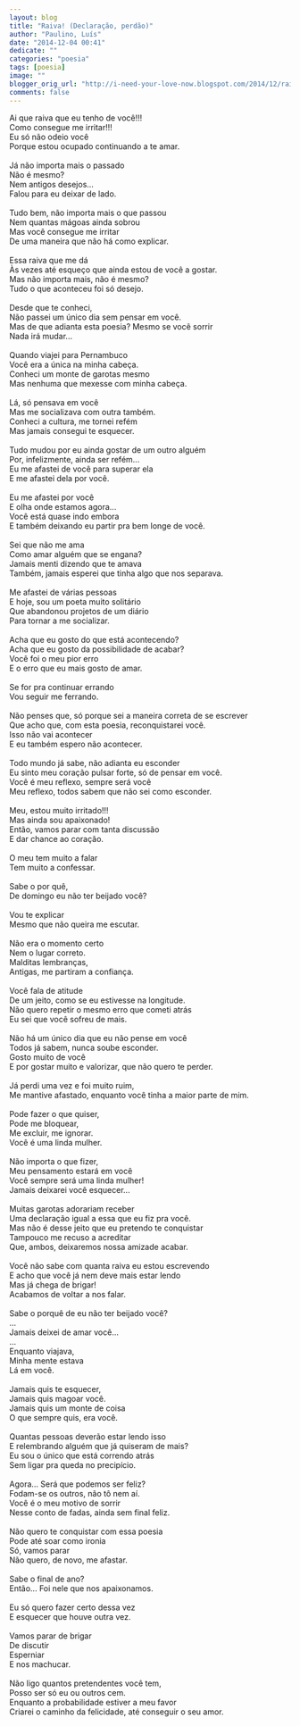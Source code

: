 ```yaml
---
layout: blog
title: "Raiva! (Declaração, perdão)"
author: "Paulino, Luís"
date: "2014-12-04 00:41"
dedicate: ""
categories: "poesia"
tags: [poesia]
image: ""
blogger_orig_url: "http://i-need-your-love-now.blogspot.com/2014/12/raiva-declaracao-perdao.html"
comments: false
---
```


Ai que raiva que eu tenho de você!!!\
Como consegue me irritar!!!\
Eu só não odeio você\
Porque estou ocupado continuando a te amar.\
\
Já não importa mais o passado\
Não é mesmo?\
Nem antigos desejos...\
Falou para eu deixar de lado.\
\
Tudo bem, não importa mais o que passou\
Nem quantas mágoas ainda sobrou\
Mas você consegue me irritar\
De uma maneira que não há como explicar.\
\
Essa raiva que me dá\
Às vezes até esqueço que ainda estou de você a gostar.\
Mas não importa mais, não é mesmo?\
Tudo o que aconteceu foi só desejo.\
\
Desde que te conheci,\
Não passei um único dia sem pensar em você.\
Mas de que adianta esta poesia? Mesmo se você sorrir\
Nada irá mudar...\
\
Quando viajei para Pernambuco\
Você era a única na minha cabeça.\
Conheci um monte de garotas mesmo\
Mas nenhuma que mexesse com minha cabeça.\
\
Lá, só pensava em você\
Mas me socializava com outra também.\
Conheci a cultura, me tornei refém\
Mas jamais consegui te esquecer.\
\
Tudo mudou por eu ainda gostar de um outro alguém\
Por, infelizmente, ainda ser refém...\
Eu me afastei de você para superar ela\
E me afastei dela por você.\
\
Eu me afastei por você\
E olha onde estamos agora...\
Você está quase indo embora\
E também deixando eu partir pra bem longe de você.\
\
Sei que não me ama\
Como amar alguém que se engana?\
Jamais menti dizendo que te amava\
Também, jamais esperei que tinha algo que nos separava.\
\
Me afastei de várias pessoas\
E hoje, sou um poeta muito solitário\
Que abandonou projetos de um diário\
Para tornar a me socializar.\
\
Acha que eu gosto do que está acontecendo?\
Acha que eu gosto da possibilidade de acabar?\
Você foi o meu pior erro\
E o erro que eu mais gosto de amar.\
\
Se for pra continuar errando\
Vou seguir me ferrando.\
\
Não penses que, só porque sei a maneira correta de se escrever\
Que acho que, com esta poesia, reconquistarei você.\
Isso não vai acontecer\
E eu também espero não acontecer.\
\
Todo mundo já sabe, não adianta eu esconder\
Eu sinto meu coração pulsar forte, só de pensar em você.\
Você é meu reflexo, sempre será você\
Meu reflexo, todos sabem que não sei como esconder.\
\
Meu, estou muito irritado!!!\
Mas ainda sou apaixonado!\
Então, vamos parar com tanta discussão\
E dar chance ao coração.\
\
O meu tem muito a falar\
Tem muito a confessar.\
\
Sabe o por quê,\
De domingo eu não ter beijado você?\
\
Vou te explicar\
Mesmo que não queira me escutar.\
\
Não era o momento certo\
Nem o lugar correto.\
Malditas lembranças,\
Antigas, me partiram a confiança.\
\
Você fala de atitude\
De um jeito, como se eu estivesse na longitude.\
Não quero repetir o mesmo erro que cometi atrás\
Eu sei que você sofreu de mais.\
\
Não há um único dia que eu não pense em você\
Todos já sabem, nunca soube esconder.\
Gosto muito de você\
E por gostar muito e valorizar, que não quero te perder.\
\
Já perdi uma vez e foi muito ruim,\
Me mantive afastado, enquanto você tinha a maior parte de mim.\
\
Pode fazer o que quiser,\
Pode me bloquear,\
Me excluir, me ignorar.\
Você é uma linda mulher.\
\
Não importa o que fizer,\
Meu pensamento estará em você\
Você sempre será uma linda mulher!\
Jamais deixarei você esquecer...\
\
Muitas garotas adorariam receber\
Uma declaração igual a essa que eu fiz pra você.\
Mas não é desse jeito que eu pretendo te conquistar\
Tampouco me recuso a acreditar\
Que, ambos, deixaremos nossa amizade acabar.\
\
Você não sabe com quanta raiva eu estou escrevendo\
E acho que você já nem deve mais estar lendo\
Mas já chega de brigar!\
Acabamos de voltar a nos falar.\
\
Sabe o porquê de eu não ter beijado você?\
...\
Jamais deixei de amar você...\
...\
Enquanto viajava,\
Minha mente estava\
Lá em você.\
\
Jamais quis te esquecer,\
Jamais quis magoar você.\
Jamais quis um monte de coisa\
O que sempre quis, era você.\
\
Quantas pessoas deverão estar lendo isso\
E relembrando alguém que já quiseram de mais?\
Eu sou o único que está correndo atrás\
Sem ligar pra queda no precipício.\
\
Agora... Será que podemos ser feliz?\
Fodam-se os outros, não tô nem aí.\
Você é o meu motivo de sorrir\
Nesse conto de fadas, ainda sem final feliz.\
\
Não quero te conquistar com essa poesia\
Pode até soar como ironia\
Só, vamos parar\
Não quero, de novo, me afastar.\
\
Sabe o final de ano?\
Então... Foi nele que nos apaixonamos.\
\
Eu só quero fazer certo dessa vez\
E esquecer que houve outra vez.\
\
Vamos parar de brigar\
De discutir\
Esperniar\
E nos machucar.\
\
Não ligo quantos pretendentes você tem,\
Posso ser só eu ou outros cem.\
Enquanto a probabilidade estiver a meu favor\
Criarei o caminho da felicidade, até conseguir o seu amor.
